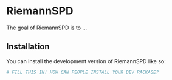 
<!-- README.md is generated from README.Rmd. Please edit that file -->

# RiemannSPD

<!-- badges: start -->
<!-- badges: end -->

The goal of RiemannSPD is to …

## Installation

You can install the development version of RiemannSPD like so:

``` r
# FILL THIS IN! HOW CAN PEOPLE INSTALL YOUR DEV PACKAGE?
```
